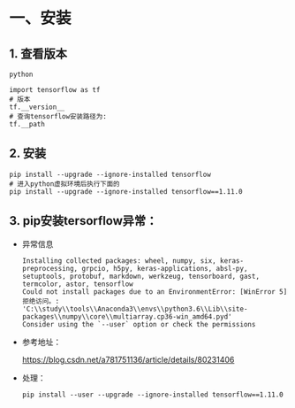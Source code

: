 # 一、安装
## 1. 查看版本
```
python

import tensorflow as tf
# 版本
tf.__version__
# 查询tensorflow安装路径为:
tf.__path
```

## 2. 安装
```
pip install --upgrade --ignore-installed tensorflow
# 进入python虚拟环境后执行下面的
pip install --upgrade --ignore-installed tensorflow==1.11.0
```

## 3. pip安装tersorflow异常：
- 异常信息
  ```
  Installing collected packages: wheel, numpy, six, keras-preprocessing, grpcio, h5py, keras-applications, absl-py, setuptools, protobuf, markdown, werkzeug, tensorboard, gast, termcolor, astor, tensorflow
  Could not install packages due to an EnvironmentError: [WinError 5] 拒绝访问。: 'C:\\study\\tools\\Anaconda3\\envs\\python3.6\\Lib\\site-packages\\numpy\\core\\multiarray.cp36-win_amd64.pyd'
  Consider using the `--user` option or check the permissions
  ```
- 参考地址：

  https://blog.csdn.net/a781751136/article/details/80231406
  
- 处理：

  ```
  pip install --user --upgrade --ignore-installed tensorflow==1.11.0
  ```

